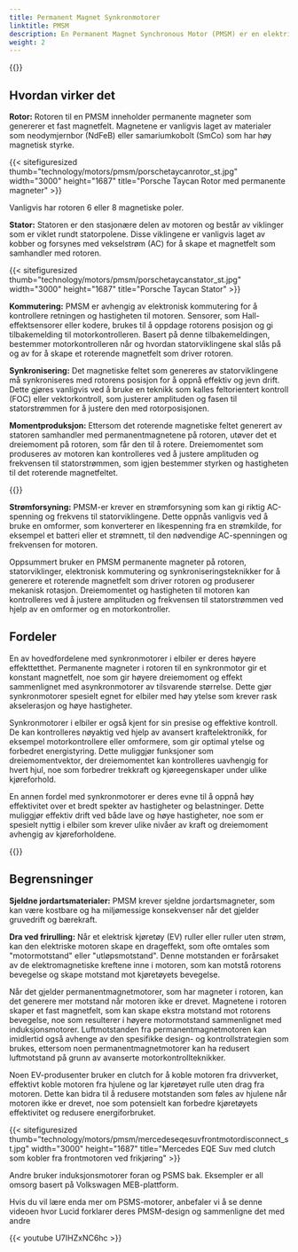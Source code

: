 ```yaml
---
title: Permanent Magnet Synkronmotorer
linktitle: PMSM
description: En Permanent Magnet Synchronous Motor (PMSM) er en elektrisk motor som bruker permanente magneter på rotoren for å generere et magnetfelt som samhandler med statorviklingen for å produsere mekanisk rotasjon. PMSM-er brukes ofte i ulike applikasjoner, inkludert elektriske kjøretøy, industrimaskiner og apparater.
weight: 2
---
```

<!-- markdownlint-disable MD033 -->

{{<evkxdisplayaddarticle />}}

## Hvordan virker det

**Rotor:** Rotoren til en PMSM inneholder permanente magneter som genererer et fast magnetfelt. Magnetene er vanligvis laget av materialer som neodymjernbor (NdFeB) eller samariumkobolt (SmCo) som har høy magnetisk styrke.

{{< sitefiguresized thumb="technology/motors/pmsm/porschetaycanrotor_st.jpg" width="3000" height="1687" title="Porsche Taycan Rotor med permanente magneter" >}}

Vanligvis har rotoren 6 eller 8 magnetiske poler.

**Stator:** Statoren er den stasjonære delen av motoren og består av viklinger som er viklet rundt statorpolene. Disse viklingene er vanligvis laget av kobber og forsynes med vekselstrøm (AC) for å skape et magnetfelt som samhandler med rotoren.

{{< sitefiguresized thumb="technology/motors/pmsm/porschetaycanstator_st.jpg" width="3000" height="1687" title="Porsche Taycan Stator" >}}

**Kommutering:** PMSM er avhengig av elektronisk kommutering for å kontrollere retningen og hastigheten til motoren. Sensorer, som Hall-effektsensorer eller kodere, brukes til å oppdage rotorens posisjon og gi tilbakemelding til motorkontrolleren. Basert på denne tilbakemeldingen, bestemmer motorkontrolleren når og hvordan statorviklingene skal slås på og av for å skape et roterende magnetfelt som driver rotoren.

**Synkronisering:** Det magnetiske feltet som genereres av statorviklingene må synkroniseres med rotorens posisjon for å oppnå effektiv og jevn drift. Dette gjøres vanligvis ved å bruke en teknikk som kalles feltorientert kontroll (FOC) eller vektorkontroll, som justerer amplituden og fasen til statorstrømmen for å justere den med rotorposisjonen.

**Momentproduksjon:** Ettersom det roterende magnetiske feltet generert av statoren samhandler med permanentmagnetene på rotoren, utøver det et dreiemoment på rotoren, som får den til å rotere. Dreiemomentet som produseres av motoren kan kontrolleres ved å justere amplituden og frekvensen til statorstrømmen, som igjen bestemmer styrken og hastigheten til det roterende magnetfeltet.

{{<evkxdisplayaddarticle />}}

**Strømforsyning:** PMSM-er krever en strømforsyning som kan gi riktig AC-spenning og frekvens til statorviklingene. Dette oppnås vanligvis ved å bruke en omformer, som konverterer en likespenning fra en strømkilde, for eksempel et batteri eller et strømnett, til den nødvendige AC-spenningen og frekvensen for motoren.

Oppsummert bruker en PMSM permanente magneter på rotoren, statorviklinger, elektronisk kommutering og synkroniseringsteknikker for å generere et roterende magnetfelt som driver rotoren og produserer mekanisk rotasjon. Dreiemomentet og hastigheten til motoren kan kontrolleres ved å justere amplituden og frekvensen til statorstrømmen ved hjelp av en omformer og en motorkontroller.

## Fordeler

En av hovedfordelene med synkronmotorer i elbiler er deres høyere effekttetthet. Permanente magneter i rotoren til en synkronmotor gir et konstant magnetfelt, noe som gir høyere dreiemoment og effekt sammenlignet med asynkronmotorer av tilsvarende størrelse. Dette gjør synkronmotorer spesielt egnet for elbiler med høy ytelse som krever rask akselerasjon og høye hastigheter.

Synkronmotorer i elbiler er også kjent for sin presise og effektive kontroll. De kan kontrolleres nøyaktig ved hjelp av avansert kraftelektronikk, for eksempel motorkontrollere eller omformere, som gir optimal ytelse og forbedret energistyring. Dette muliggjør funksjoner som dreiemomentvektor, der dreiemomentet kan kontrolleres uavhengig for hvert hjul, noe som forbedrer trekkraft og kjøreegenskaper under ulike kjøreforhold.

En annen fordel med synkronmotorer er deres evne til å oppnå høy effektivitet over et bredt spekter av hastigheter og belastninger. Dette muliggjør effektiv drift ved både lave og høye hastigheter, noe som er spesielt nyttig i elbiler som krever ulike nivåer av kraft og dreiemoment avhengig av kjøreforholdene.

{{<evkxdisplayaddarticle />}}

## Begrensninger

**Sjeldne jordartsmaterialer:** PMSM krever sjeldne jordartsmagneter, som kan være kostbare og ha miljømessige konsekvenser når det gjelder gruvedrift og bærekraft.

**Dra ved frirulling:** Når et elektrisk kjøretøy (EV) ruller eller ruller uten strøm, kan den elektriske motoren skape en drageffekt, som ofte omtales som "motormotstand" eller "utløpsmotstand". Denne motstanden er forårsaket av de elektromagnetiske kreftene inne i motoren, som kan motstå rotorens bevegelse og skape motstand mot kjøretøyets bevegelse.

Når det gjelder permanentmagnetmotorer, som har magneter i rotoren, kan det generere mer motstand når motoren ikke er drevet. Magnetene i rotoren skaper et fast magnetfelt, som kan skape ekstra motstand mot rotorens bevegelse, noe som resulterer i høyere motormotstand sammenlignet med induksjonsmotorer. Luftmotstanden fra permanentmagnetmotoren kan imidlertid også avhenge av den spesifikke design- og kontrollstrategien som brukes, ettersom noen permanentmagnetmotorer kan ha redusert luftmotstand på grunn av avanserte motorkontrollteknikker.

Noen EV-produsenter bruker en clutch for å koble motoren fra drivverket, effektivt koble motoren fra hjulene og lar kjøretøyet rulle uten drag fra motoren. Dette kan bidra til å redusere motstanden som føles av hjulene når motoren ikke er drevet, noe som potensielt kan forbedre kjøretøyets effektivitet og redusere energiforbruket.

{{< sitefiguresized thumb="technology/motors/pmsm/mercedeseqesuvfrontmotordisconnect_st.jpg" width="3000" height="1687" title="Mercedes EQE Suv med clutch som kobler fra frontmotoren ved frikjøring" >}}

Andre bruker induksjonsmotorer foran og PSMS bak. Eksempler er all omsorg basert på Volkswagen MEB-plattform.

Hvis du vil lære enda mer om PSMS-motorer, anbefaler vi å se denne videoen hvor Lucid forklarer deres PMSM-design og sammenligne det med andre

{{< youtube U7IHZxNC6hc >}}